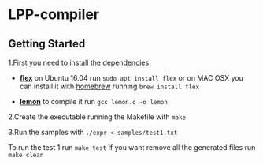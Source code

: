 # LPP-compiler
## Getting Started

1.First you need to install the dependencies
* [**flex**](https://www.gnu.org/software/flex/) on Ubuntu 16.04 run `sudo apt install flex` or on MAC OSX you can install it with [homebrew](https://brew.sh/) running `brew install flex`

* [**lemon**](http://www.hwaci.com/sw/lemon/) to compile it run `gcc lemon.c -o lemon`

2.Create the executable running the Makefile with `make`

3.Run the samples with `./expr < samples/test1.txt`

To run the test 1 run `make test`
If you want remove all the generated files run `make clean`

